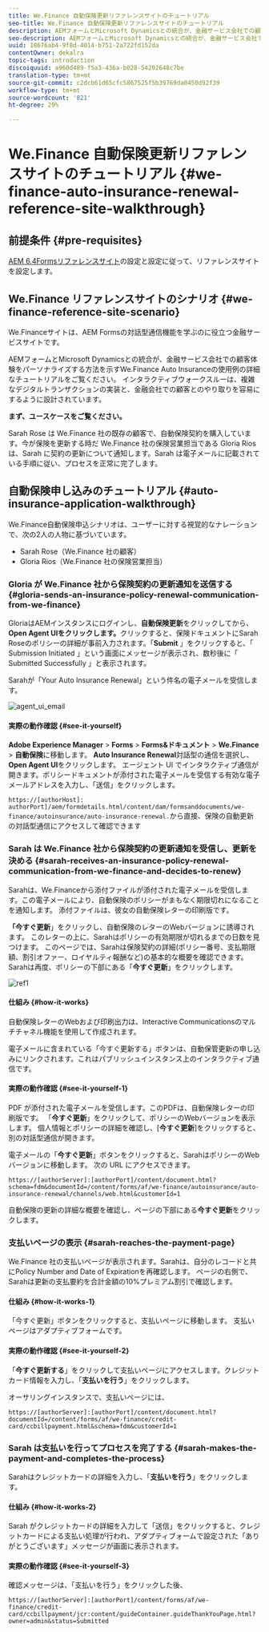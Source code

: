 ```yaml
---
title: We.Finance 自動保険更新リファレンスサイトのチュートリアル
seo-title: We.Finance 自動保険更新リファレンスサイトのチュートリアル
description: AEMフォームとMicrosoft Dynamicsとの統合が、金融サービス会社での顧客体験のパーソナライズに役立つ方法を示す、Web.Finance Auto Insuranceの使用例に関する詳細なリファレンスサイトチュートリアルをご覧ください。
seo-description: AEMフォームとMicrosoft Dynamicsとの統合が、金融サービス会社での顧客体験のパーソナライズに役立つ方法を示す、Web.Finance Auto Insuranceの使用例に関する詳細なリファレンスサイトチュートリアルをご覧ください。
uuid: 18676ab4-9f8d-4014-b751-2a722fd152da
contentOwner: dekalra
topic-tags: introduction
discoiquuid: a960d489-f5a3-436a-b028-54292648c7be
translation-type: tm+mt
source-git-commit: c2dcb61d65cfc5867525f5b39769da0450d92f39
workflow-type: tm+mt
source-wordcount: '821'
ht-degree: 29%

---
```



# We.Finance 自動保険更新リファレンスサイトのチュートリアル {#we-finance-auto-insurance-renewal-reference-site-walkthrough}

## 前提条件 {#pre-requisites}

[AEM 6.4Formsリファレンスサイト](/help/forms/using/setup-reference-sites.md)の設定と設定に従って、リファレンスサイトを設定します。

## We.Finance リファレンスサイトのシナリオ  {#we-finance-reference-site-scenario}

We.Financeサイトは、AEM Formsの対話型通信機能を学ぶのに役立つ金融サービスサイトです。

AEMフォームとMicrosoft Dynamicsとの統合が、金融サービス会社での顧客体験をパーソナライズする方法を示すWe.Finance Auto Insuranceの使用例の詳細なチュートリアルをご覧ください。 インタラクティブウォークスルーは、複雑なデジタルトランザクションの実装と、金融会社での顧客とのやり取りを容易にするように設計されています。

**まず、ユースケースをご覧ください。**

Sarah Rose は We.Finance 社の既存の顧客で、自動保険契約を購入しています。今が保険を更新する時だ We.Finance 社の保険営業担当である Gloria Rios は、Sarah に契約の更新について通知します。Sarah は電子メールに記載されている手順に従い、プロセスを正常に完了します。

## 自動保険申し込みのチュートリアル  {#auto-insurance-application-walkthrough}

We.Finance自動保険申込シナリオは、ユーザーに対する視覚的なナレーションで、次の2人の人物に基づいています。

* Sarah Rose（We.Finance 社の顧客）
* Gloria Rios（We.Finance 社の保険営業担当）

### Gloria が We.Finance 社から保険契約の更新通知を送信する  {#gloria-sends-an-insurance-policy-renewal-communication-from-we-finance}

GloriaはAEMインスタンスにログインし、**自動保険更新**&#x200B;をクリックしてから、**Open Agent UIをクリックします。**&#x200B;クリックすると、保険ドキュメントにSarah Roseのポリシーの詳細が事前入力されます。「**Submit** 」をクリックすると、「 Submission Initiated 」という画面にメッセージが表示され、数秒後に「 Submitted Successfully 」と表示されます。

Sarahが「Your Auto Insurance Renewal」という件名の電子メールを受信します。

![agent_ui_email](assets/agent_ui_email.png)

#### 実際の動作確認 {#see-it-yourself}

**Adobe Experience Manager** > **Forms** > **Forms&amp;ドキュメント** > **We.Finance** > **自動保険**&#x200B;に移動します。 **Auto Insurance Renewal**&#x200B;対話型の通信を選択し、**Open Agent UI**&#x200B;をクリックします。 エージェント UI でインタラクティブ通信が開きます。ポリシードキュメントが添付された電子メールを受信する有効な電子メールアドレスを入力し、「送信」をクリックします。

`https://[authorHost]: authorPort]/aem/formdetails.html/content/dam/formsanddocuments/we-finance/autoinsurance/auto-insurance-renewal.`から直接、保険の自動更新の対話型通信にアクセスして確認できます

### Sarah は We.Finance 社から保険契約の更新通知を受信し、更新を決める {#sarah-receives-an-insurance-policy-renewal-communication-from-we-finance-and-decides-to-renew}

Sarahは、We.Financeから添付ファイルが添付された電子メールを受信します。この電子メールにより、自動保険のポリシーがまもなく期限切れになることを通知します。 添付ファイルは、彼女の自動保険レターの印刷版です。

**「今すぐ更新**」をクリックし、自動保険のレターのWebバージョンに誘導されます。 このレターの上に、Sarahはポリシーの有効期限が切れるまでの日数を見つけます。 このページでは、Sarahは保険契約の詳細(ポリシー番号、支払期限額、割引オファー、ロイヤルティ報酬など)の基本的な概要を確認できます。 Sarahは再度、ポリシーの下部にある「**今すぐ更新**」をクリックします。

![ref1](assets/ref1.png)

#### 仕組み {#how-it-works}

自動保険レターのWebおよび印刷出力は、Interactive Communicationsのマルチチャネル機能を使用して作成されます。

電子メールに含まれている「今すぐ更新する」ボタンは、自動保管更新の申し込みにリンクされます。これはパブリッシュインスタンス上のインタラクティブ通信です。

#### 実際の動作確認  {#see-it-yourself-1}

PDF が添付された電子メールを受信します。このPDFは、自動保険レターの印刷版です。 「**今すぐ更新**」をクリックして、ポリシーのWebバージョンを表示します。 個人情報とポリシーの詳細を確認し、[**今すぐ更新**]をクリックすると、別の対話型通信が開きます。

電子メールの「**今すぐ更新**」ボタンをクリックすると、SarahはポリシーのWebバージョンに移動します。 次の URL にアクセスできます。

`https://[authorServer]:[authorPort]/content/document.html?schema=fdm&documentId=/content/forms/af/we-finance/autoinsurance/auto-insurance-renewal/channels/web.html&customerId=1`

自動保険の更新の詳細な概要を確認し、ページの下部にある&#x200B;**今すぐ更新**&#x200B;をクリックします。

### 支払いページの表示 {#sarah-reaches-the-payment-page}

We.Finance 社の支払いページが表示されます。Sarahは、自分のレコードと共にPolicy Number and Date of Expirationを再確認します。 ページの右側で、Sarahは更新の支払要約を合計金額の10%プレミアム割引で確認します。

#### 仕組み {#how-it-works-1}

「今すぐ更新」ボタンをクリックすると、支払いページに移動します。 支払いページはアダプティブフォームです。

#### 実際の動作確認 {#see-it-yourself-2}

「**今すぐ更新する**」をクリックして支払いページにアクセスします。クレジットカード情報を入力し、「**支払いを行う**」をクリックします。

オーサリングインスタンスで、支払いページには、

`https://[authorServer]:[authorPort]/content/document.html?documentId=/content/forms/af/we-finance/credit-card/ccbillpayment.html&schema=fdm&customerId=1`

### Sarah は支払いを行ってプロセスを完了する {#sarah-makes-the-payment-and-completes-the-process}

Sarahはクレジットカードの詳細を入力し、「**支払いを行う**」をクリックします。

#### 仕組み {#how-it-works-2}

Sarah がクレジットカードの詳細を入力して「送信」をクリックすると、クレジットカードによる支払い処理が行われ、アダプティブォームで設定された「ありがとうございます」メッセージが画面に表示されます。

#### 実際の動作確認  {#see-it-yourself-3}

確認メッセージは、「支払いを行う」をクリックした後、

`https://[authorServer]:[authorPort]/content/forms/af/we-finance/credit-card/ccbillpayment/jcr:content/guideContainer.guideThankYouPage.html?owner=admin&status=Submitted`
